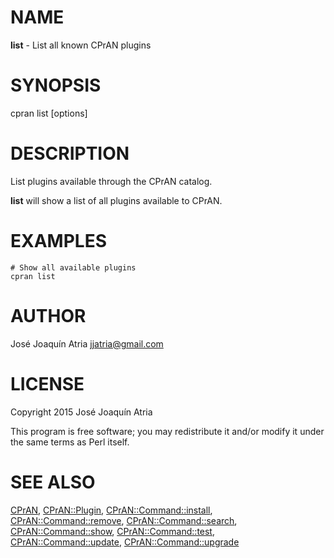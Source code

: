 # NAME

**list** - List all known CPrAN plugins

# SYNOPSIS

cpran list \[options\]

# DESCRIPTION

List plugins available through the CPrAN catalog.

**list** will show a list of all plugins available to CPrAN.

# EXAMPLES

    # Show all available plugins
    cpran list

# AUTHOR

José Joaquín Atria <jjatria@gmail.com>

# LICENSE

Copyright 2015 José Joaquín Atria

This program is free software; you may redistribute it and/or modify it under
the same terms as Perl itself.

# SEE ALSO

[CPrAN](cpran),
[CPrAN::Plugin](plugin),
[CPrAN::Command::install](install),
[CPrAN::Command::remove](remove),
[CPrAN::Command::search](search),
[CPrAN::Command::show](show),
[CPrAN::Command::test](test),
[CPrAN::Command::update](update),
[CPrAN::Command::upgrade](upgrade)
